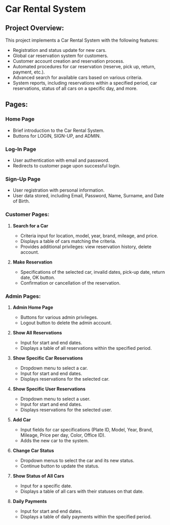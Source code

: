 # Car Rental System

## Project Overview:
This project implements a Car Rental System with the following features:

- Registration and status update for new cars.
- Global car reservation system for customers.
- Customer account creation and reservation process.
- Automated procedures for car reservation (reserve, pick up, return, payment, etc.).
- Advanced search for available cars based on various criteria.
- System reports, including reservations within a specified period, car reservations, status of all cars on a specific day, and more.

## Pages:
### Home Page
- Brief introduction to the Car Rental System.
- Buttons for LOGIN, SIGN-UP, and ADMIN.

### Log-In Page
- User authentication with email and password.
- Redirects to customer page upon successful login.

### Sign-Up Page
- User registration with personal information.
- User data stored, including Email, Password, Name, Surname, and Date of Birth.

### Customer Pages:
1. **Search for a Car**
   - Criteria input for location, model, year, brand, mileage, and price.
   - Displays a table of cars matching the criteria.
   - Provides additional privileges: view reservation history, delete account.

2. **Make Reservation**
   - Specifications of the selected car, invalid dates, pick-up date, return date, OK button.
   - Confirmation or cancellation of the reservation.

### Admin Pages:
1. **Admin Home Page**
   - Buttons for various admin privileges.
   - Logout button to delete the admin account.

2. **Show All Reservations**
   - Input for start and end dates.
   - Displays a table of all reservations within the specified period.

3. **Show Specific Car Reservations**
   - Dropdown menu to select a car.
   - Input for start and end dates.
   - Displays reservations for the selected car.

4. **Show Specific User Reservations**
   - Dropdown menu to select a user.
   - Input for start and end dates.
   - Displays reservations for the selected user.

5. **Add Car**
   - Input fields for car specifications (Plate ID, Model, Year, Brand, Mileage, Price per day, Color, Office ID).
   - Adds the new car to the system.

6. **Change Car Status**
   - Dropdown menus to select the car and its new status.
   - Continue button to update the status.

7. **Show Status of All Cars**
   - Input for a specific date.
   - Displays a table of all cars with their statuses on that date.

8. **Daily Payments**
   - Input for start and end dates.
   - Displays a table of daily payments within the specified period.
